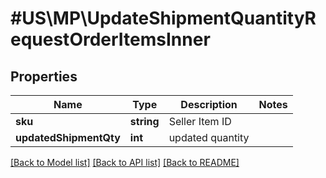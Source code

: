 # #US\MP\UpdateShipmentQuantityRequestOrderItemsInner

## Properties

Name | Type | Description | Notes
------------ | ------------- | ------------- | -------------
**sku** | **string** | Seller Item ID |
**updatedShipmentQty** | **int** | updated quantity |


[[Back to Model list]](../) [[Back to API list]](../../Api/US/MP) [[Back to README]](../../README.md)
